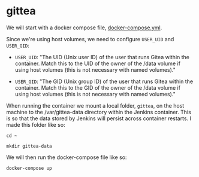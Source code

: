 # gittea

We will start with a docker compose file, [docker-compose.yml](./docker-compose.yml).

Since we're using host volumes, we need to configure `USER_UID` and `USER_GID`:

- `USER_UID`: "The UID (Unix user ID) of the user that runs Gitea within the container. Match this to the UID of the owner of the /data volume if using host volumes (this is not necessary with named volumes)."

- `USER_GID`: "The GID (Unix group ID) of the user that runs Gitea within the container. Match this to the GID of the owner of the /data volume if using host volumes (this is not necessary with named volumes)."

When running the container we mount a local folder, `gittea`, on the host machine to the /var/gittea-data directory within the Jenkins container. This is so that the data stored by Jenkins will persist across container restarts. I made this folder like so:

```
cd ~
```

```
mkdir gittea-data
```

We will then run the docker-compose file like so:

```
docker-compose up
```
